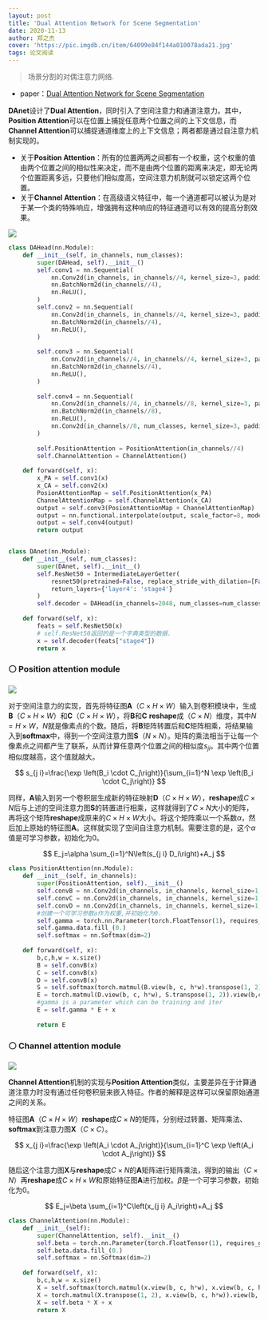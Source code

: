 ```yaml
---
layout: post
title: 'Dual Attention Network for Scene Segmentation'
date: 2020-11-13
author: 郑之杰
cover: 'https://pic.imgdb.cn/item/64099e84f144a010078ada21.jpg'
tags: 论文阅读
---
```


> 场景分割的对偶注意力网络.

- paper：[Dual Attention Network for Scene Segmentation](https://arxiv.org/abs/1809.02983)

**DAnet**设计了**Dual Attention**，同时引入了空间注意力和通道注意力。其中，**Position Attention**可以在位置上捕捉任意两个位置之间的上下文信息，而**Channel Attention**可以捕捉通道维度上的上下文信息；两者都是通过自注意力机制实现的。
- 关于**Position Attention**：所有的位置两两之间都有一个权重，这个权重的值由两个位置之间的相似性来决定，而不是由两个位置的距离来决定，即无论两个位置距离多远，只要他们相似度高，空间注意力机制就可以锁定这两个位置。
- 关于**Channel Attention**：在高级语义特征中，每一个通道都可以被认为是对于某一个类的特殊响应，增强拥有这种响应的特征通道可以有效的提高分割效果。

![](https://pic.imgdb.cn/item/64099facf144a010078cd559.jpg)

```python
class DAHead(nn.Module):
    def __init__(self, in_channels, num_classes):
        super(DAHead, self).__init__()
        self.conv1 = nn.Sequential(
            nn.Conv2d(in_channels, in_channels//4, kernel_size=3, padding=1, bias=False),
            nn.BatchNorm2d(in_channels//4),
            nn.ReLU(),
        )
        self.conv2 = nn.Sequential(
            nn.Conv2d(in_channels, in_channels//4, kernel_size=3, padding=1, bias=False),
            nn.BatchNorm2d(in_channels//4),
            nn.ReLU(),
        )
        
        self.conv3 = nn.Sequential(
            nn.Conv2d(in_channels//4, in_channels//4, kernel_size=3, padding=1, bias=False),
            nn.BatchNorm2d(in_channels//4),
            nn.ReLU(),
        )
        
        self.conv4 = nn.Sequential(
            nn.Conv2d(in_channels//4, in_channels//8, kernel_size=3, padding=1, bias=False),
            nn.BatchNorm2d(in_channels//8),
            nn.ReLU(),
            nn.Conv2d(in_channels//8, num_classes, kernel_size=3, padding=1, bias=False),
        )
 
        self.PositionAttention = PositionAttention(in_channels//4)
        self.ChannelAttention = ChannelAttention()
        
    def forward(self, x):
        x_PA = self.conv1(x)
        x_CA = self.conv2(x)
        PosionAttentionMap = self.PositionAttention(x_PA)
        ChannelAttentionMap = self.ChannelAttention(x_CA)
        output = self.conv3(PosionAttentionMap + ChannelAttentionMap)
        output = nn.functional.interpolate(output, scale_factor=8, mode="bilinear",align_corners=True)
        output = self.conv4(output)
        return output


class DAnet(nn.Module):
    def __init__(self, num_classes):
        super(DAnet, self).__init__()
        self.ResNet50 = IntermediateLayerGetter(
            resnet50(pretrained=False, replace_stride_with_dilation=[False, True, True]),
            return_layers={'layer4': 'stage4'}
        )
        self.decoder = DAHead(in_channels=2048, num_classes=num_classes)
        
    def forward(self, x):
        feats = self.ResNet50(x)
        # self.ResNet50返回的是一个字典类型的数据.
        x = self.decoder(feats["stage4"])
        return x
```

### ⚪ Position attention module

![](https://pic.imgdb.cn/item/64099fecf144a010078d46b5.jpg)

对于空间注意力的实现，首先将特征图**A**（$C×H×W$）输入到卷积模块中，生成**B**（$C×H×W$）和**C**（$C×H×W$），将**B**和**C** **reshape**成（$C×N$）维度，其中$N=H×W$，$N$就是像素点的个数。随后，将**B**矩阵转置后和**C**矩阵相乘，将结果输入到**softmax**中，得到一个空间注意力图**S**（$N×N$）。矩阵的乘法相当于让每一个像素点之间都产生了联系，从而计算任意两个位置之间的相似度$s_{ji}$。其中两个位置相似度越高，这个值就越大。

$$
s_{j i}=\frac{\exp \left(B_i \cdot C_j\right)}{\sum_{i=1}^N \exp \left(B_i \cdot C_j\right)}
$$

同样，**A**输入到另一个卷积层生成新的特征映射**D**（$C×H×W$），**reshape**成$C×N$后与上述的空间注意力图**S**的转置进行相乘，这样就得到了$C×N$大小的矩阵，再将这个矩阵**reshape**成原来的$C×H×W$大小。将这个矩阵乘以一个系数$α$，然后加上原始的特征图**A**。这样就实现了空间自注意力机制。需要注意的是，这个$α$值是可学习参数，初始化为$0$。

$$
E_j=\alpha \sum_{i=1}^N\left(s_{j i} D_i\right)+A_j
$$

```python
class PositionAttention(nn.Module):
    def __init__(self, in_channels):
        super(PositionAttention, self).__init__()
        self.convB = nn.Conv2d(in_channels, in_channels, kernel_size=1, padding=0, bias=False)
        self.convC = nn.Conv2d(in_channels, in_channels, kernel_size=1, padding=0, bias=False)
        self.convD = nn.Conv2d(in_channels, in_channels, kernel_size=1, padding=0, bias=False)
        #创建一个可学习参数a作为权重,并初始化为0.
        self.gamma = torch.nn.Parameter(torch.FloatTensor(1), requires_grad=True)
        self.gamma.data.fill_(0.)
        self.softmax = nn.Softmax(dim=2)
        
    def forward(self, x):
        b,c,h,w = x.size()
        B = self.convB(x)
        C = self.convB(x)
        D = self.convB(x)
        S = self.softmax(torch.matmul(B.view(b, c, h*w).transpose(1, 2), C.view(b, c, h*w)))
        E = torch.matmul(D.view(b, c, h*w), S.transpose(1, 2)).view(b,c,h,w)
        #gamma is a parameter which can be training and iter
        E = self.gamma * E + x
        
        return E
```

### ⚪ Channel attention module

![](https://pic.imgdb.cn/item/6409a11ef144a010078f607c.jpg)

**Channel Attention**机制的实现与**Position Attention**类似，主要差异在于计算通道注意力时没有通过任何卷积层来嵌入特征。作者的解释是这样可以保留原始通道之间的关系。

特征图**A**（$C×H×W$）**reshape**成$C×N$的矩阵，分别经过转置、矩阵乘法、**softmax**到注意力图**X**（$C×C$）。

$$
x_{j i}=\frac{\exp \left(A_i \cdot A_j\right)}{\sum_{i=1}^C \exp \left(A_i \cdot A_j\right)}
$$

随后这个注意力图**X**与**reshape**成$C×N$的**A**矩阵进行矩阵乘法，得到的输出（$C×N$）再**reshape**成$C×H×W$和原始特征图**A**进行加权。$β$是一个可学习参数，初始化为$0$。

$$
E_j=\beta \sum_{i=1}^C\left(x_{j i} A_i\right)+A_j
$$

```python
class ChannelAttention(nn.Module):
    def __init__(self):
        super(ChannelAttention, self).__init__()
        self.beta = torch.nn.Parameter(torch.FloatTensor(1), requires_grad=True)
        self.beta.data.fill_(0.)
        self.softmax = nn.Softmax(dim=2)
        
    def forward(self, x):
        b,c,h,w = x.size()
        X = self.softmax(torch.matmul(x.view(b, c, h*w), x.view(b, c, h*w).transpose(1, 2)))
        X = torch.matmul(X.transpose(1, 2), x.view(b, c, h*w)).view(b, c, h, w)
        X = self.beta * X + x
        return X
```

